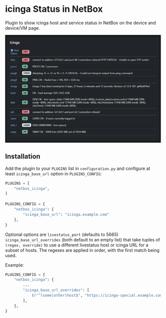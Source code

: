 # icinga Status in NetBox

Plugin to show icinga host and service status in NetBox on the device and device/VM page.

![Preview](docs/images/preview.png)

## Installation

Add the plugin to your `PLUGINS` list in `configuration.py` and configure at
least `icinga_base_url` option in `PLUGINS_CONFIG`:

```python
PLUGINS = [
    "netbox_icinga",
]

PLUGINS_CONFIG = {
    "netbox_icinga": {
        "icinga_base_url": "icinga.example.com"
    },
}
```

Optional options are `livestatus_port` (defaults to 5665)
`icinga_base_url_overrides` (both default to an
empty list) that take tuples of `(regex, override)` to use a different
livestatus host or icinga URL for a subset of hosts. The regexes are applied in
order, with the first match being used.

Example:

```python
PLUGINS_CONFIG = {
    "netbox_icinga": {
        ...
        "icinga_base_url_overrides": [
            (r"^(some|other)host$", "https://icinga-special.example.com/icinga/cgi-bin/"),
        ],
    },
}
```
